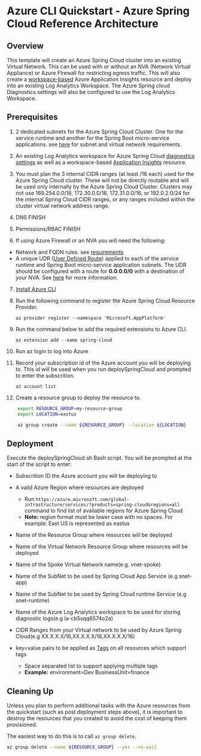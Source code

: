 # Azure CLI Quickstart - Azure Spring Cloud Reference Architecture

## Overview

This template will create an Azure Spring Cloud cluster into an existing Virtual Network. This can be used with or without an NVA (Network Virtual Appliance) or Azure FIrewall for restricting egress traffic. This will also create a [workspace-based](https://docs.microsoft.com/en-us/azure/azure-monitor/app/create-workspace-resource) Azure Application Insights resource and deploy into an existing Log Analytics Workspace. The Azure Spring cloud Diagnostics settings will also be configured to use the Log Analytics Workspace.

## Prerequisites

1. 2 dedicated subnets for the Azure Spring Cloud Cluster. One for the service runtime and another for the Spring Boot micro-service applications. see [here](https://docs.microsoft.com/en-us/azure/spring-cloud/how-to-deploy-in-azure-virtual-network#virtual-network-requirements) for subnet and virtual network requirements.

2. An existing Log Analytics workspace for Azure Spring Cloud [diagnostics settings](https://docs.microsoft.com/en-us/azure/spring-cloud/diagnostic-services) as well as a workspace-based [Application Insights](https://docs.microsoft.com/en-us/azure/spring-cloud/how-to-distributed-tracing) resource.

3. You must plan the 3 internal CIDR ranges (at least /16 each) used for the Azure Spring Cloud cluster. These will not be directly routable and will be used only internally by the Azure Spring Cloud Cluster. Clusters may not use 169.254.0.0/16, 172.30.0.0/16, 172.31.0.0/16, or 192.0.2.0/24 for the internal Spring Cloud CIDR ranges, or any ranges included within the cluster virtual network address range.

4. DNS FINISH

5. Permissions/RBAC FINISH

6.  If using Azure Firewall or an NVA you will need the following:
  * Network and FQDN rules. see [requirements](https://docs.microsoft.com/en-us/azure/spring-cloud/how-to-deploy-in-azure-virtual-network#virtual-network-requirements).
  * A unique UDR ([User Defined Route](https://docs.microsoft.com/en-us/azure/virtual-network/virtual-networks-udr-overview)) applied to each of the service runtime and Spring Boot micro-service application subnets. The UDR should be configured with a route for **0.0.0.0/0** with a destination of your NVA. See [here](https://docs.microsoft.com/en-us/azure/spring-cloud/how-to-deploy-in-azure-virtual-network#bring-your-own-route-table) for more information.

7. [Install Azure CLI](https://docs.microsoft.com/en-us/cli/azure/install-azure-cli)

8. Run the following command to register the Azure Spring Cloud Resource Provider.

    `az provider register --namespace 'Microsoft.AppPlatform'`

9. Run the command below to add the required extensions to Azure CLI.

    `az extension add --name spring-cloud`

10. Run az login to log into Azure

11. Record your subscription id of the Azure account you will be deploying to. This id will be used when you run deploySpringCloud and prompted to enter the subscrition.

    `az account list`

12. Create a resource group to deploy the resource to.

```bash
    export RESOURCE_GROUP=my-resource-group
    export LOCATION=eastus

    az group create --name ${RESOURCE_GROUP} --location ${LOCATION}
```

## Deployment

Execute the deploySpringCloud.sh Bash script. You will be prompted at the start of the script to enter:

 - Subscrition ID the Azure account you will be deploying to

 - A valid Azure Region where resources are deployed
     - Run `https://azure.microsoft.com/global-infrastructure/services/?products=spring-cloud&regions=all` command to find list of available regions for Azure Spring Cloud
     - **Note:** region format must be lower case with no spaces.  For example: East US is represented as eastus

 - Name of the Resource Group where resources will be deployed

 - Name of the Virtual Network Resource Group where resources will be deployed

 - Name of the Spoke Virtual Network name(e.g. vnet-spoke)

 - Name of the SubNet to be used by Spring Cloud App Service (e.g snet-app) 

 - Name of the SubNet to be used by Spring Cloud runtime Service (e.g snet-runtime) 

 - Name of the Azure Log Analytics workspace to be used for storing diagnostic logs(e.g la-cb5sqq6574o2a)

 - CIDR Ranges from your Virtual network to be used by Azure Spring Cloud(e.g XX.X.X.X/16,XX.X.X.X/16,XX.X.X.X/16)

 - key=value pairs to be applied as [Tags](https://docs.microsoft.com/en-us/azure/azure-resource-manager/management/tag-resources) on all resources which support tags
     - Space separated list to support applying multiple tags
     - **Example:** environment=Dev BusinessUnit=finance

## Cleaning Up

Unless you plan to perform additional tasks with the Azure resources from the quickstart (such as post deployment steps above), it is important to destroy the resources that you created to avoid the cost of keeping them provisioned.

The easiest way to do this is to call `az group delete`.

```bash
az group delete --name ${RESOURCE_GROUP} --yes --no-wait
```
